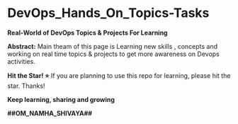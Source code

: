 # DevOps_Hands_On_Topics-Tasks

**Real-World of DevOps Topics & Projects For Learning**

**Abstract:**
Main theam of this page is Learning new skills , concepts and working on real time topics & projects to get more awareness on Devops activities.

**Hit the Star! ⭐**
If you are planning to use this repo for learning, please hit the star. Thanks!

**Keep learning, sharing and growing**

**##OM_NAMHA_SHIVAYA##**

